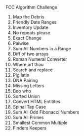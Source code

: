 FCC Algorithm Challenge

1) Map the Debris  
2) Friendly Date Ranges  
3) Inventory Update  
4) No repeats  please  
5) Exact Change  
6) Paiwise  
7) Sum All Numbers in a Range  
8) Diff of two arrays  
9) Roman Numeral Converter  
10) Where art thou  
11) Search and replace  
12) Pig latin  
13) DNA Pairing   
14) Missing Letters   
15) Boo who   
16) Sorted Union   
17) Convert HTML Entitites  
18) Spinal Tap Case    
19) Sum All Odd Fibonacci Numbers   
20) Sum All Primes   
21) Smallest Common Multiple   
22) Finders Keepers

 
